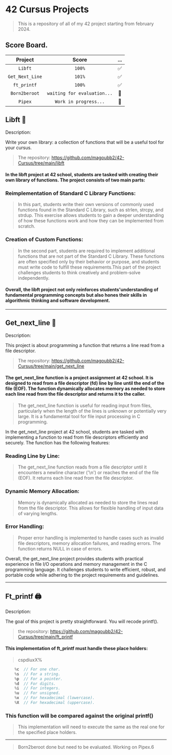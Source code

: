 # 42 Cursus Projects

>This is a repository of all of my 42 project starting from february 2024.

## Score Board.
|     **Project**     |           **Score**            |           ...           |
|:-------------------:|:------------------------------:|:-----------------------:|
|     ```Libft```     |           ```100%```           |    :white_check_mark:   |
| ```Get_Next_Line``` |           ```101%```           |    :white_check_mark:   |
|   ```ft_printf```   |           ```100%```           |    :white_check_mark:   |
|  ```Born2beroot```  | ```waiting for evaluation...```|:arrows_counterclockwise:|
|     ```Pipex```     |    ```Work in progress...```   |:arrows_counterclockwise:|
## Libft :book:
Description:

Write your own library: a collection of functions that will be a useful tool for your cursus.

>The repository: https://github.com/magoubb2/42-Cursus/tree/main/libft

#### In the libft project at 42 school, students are tasked with creating their own library of functions. The project consists of two main parts:
### Reimplementation of Standard C Library Functions:

>In this part, students write their own versions of commonly used functions found in the Standard C Library, such as strlen, strcpy, and strdup. This exercise allows students to gain a deeper understanding of how these functions work and how they can be implemented from scratch.

### Creation of Custom Functions:

>In the second part, students are required to implement additional functions that are not part of the Standard C Library. These functions are often specified only by their behavior or purpose, and students must write code to fulfill these requirements.This part of the project challenges students to think creatively and problem-solve independently.

#### Overall, the libft project not only reinforces students'understanding of fundamental programming concepts but also hones their skills in algorithmic thinking and software development.
---------------------------------------------------------------

## Get_next_line 📝
Description:

This project is about programming a function that returns a line read from a file descriptor.

>The repository: https://github.com/magoubb2/42-Cursus/tree/main/get_next_line

#### The get_next_line function is a project assignment at 42 school. It is designed to read from a file descriptor (fd) line by line until the end of the file (EOF). The function dynamically allocates memory as needed to store each line read from the file descriptor and returns it to the caller.

>The get_next_line function is useful for reading input from files, particularly when the length of the lines is unknown or potentially very large. It is a fundamental tool for file input processing in C programming.

In the get_next_line project at 42 school, students are tasked with implementing a function to read from file descriptors efficiently and securely. The function has the following features:

### Reading Line by Line:
>The get_next_line function reads from a file descriptor until it encounters a newline character ('\n') or reaches the end of the file (EOF). It returns each line read from the file descriptor.
### Dynamic Memory Allocation:
>Memory is dynamically allocated as needed to store the lines read from the file descriptor. This allows for flexible handling of input data of varying lengths.
### Error Handling:
>Proper error handling is implemented to handle cases such as invalid file descriptors, memory allocation failures, and reading errors. The function returns NULL in case of errors.

Overall, the get_next_line project provides students with practical experience in file I/O operations and memory management in the C programming language. It challenges students to write efficient, robust, and portable code while adhering to the project requirements and guidelines.

-----------------------------------------------------------------

## Ft_printf 🖨
Description:

The goal of this project is pretty straightforward. You will recode printf().

> the repository: https://github.com/magoubb2/42-Cursus/tree/main/ft_printf

#### This implementation of ft_printf must handle these place holders:

> cspdiuxX%

```c
	%c	// For one char.
	%s	// For a string.
	%p	// For a pointer.
	%d	// For digits.
	%i	// For integers.
	%u	// For unsigned.
	%x	// For hexadecimal (lowercase).
	%X	// For hexadecimal (uppercase).
```
### This function will be compared against the original printf()
> This implementation will need to execute the same as the real one for the specified place holders.

-----------------------------------------------------------------

> Born2beroot done but need to be evaluated.
> Working on Pipex.6